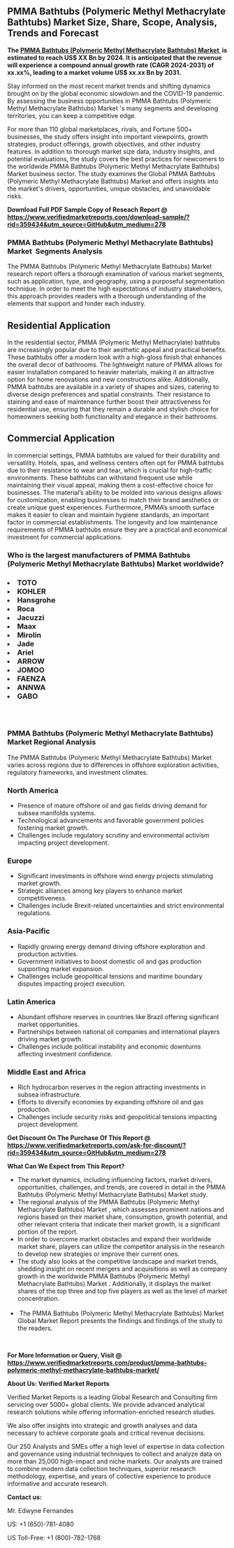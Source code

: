 <h2><strong>PMMA Bathtubs (Polymeric Methyl Methacrylate Bathtubs) Market Size, Share, Scope, Analysis, Trends and Forecast</strong></h2><p><strong>The&nbsp;<a href="https://www.verifiedmarketreports.com/download-sample/?rid=359434&utm_source=GitHub&utm_medium=278" target="_blank">PMMA Bathtubs (Polymeric Methyl Methacrylate Bathtubs) Market </a>&nbsp;is estimated to reach US$ XX Bn by 2024. It is anticipated that the revenue will experience a compound annual growth rate (CAGR 2024-2031) of xx.xx%, leading to a market volume US$ xx.xx Bn by 2031.</strong></p><p>Stay informed on the most recent market trends and shifting dynamics brought on by the global economic slowdown and the COVID-19 pandemic. By assessing the business opportunities in PMMA Bathtubs (Polymeric Methyl Methacrylate Bathtubs) Market 's many segments and developing territories, you can keep a competitive edge.</p><p>For more than 110 global marketplaces, rivals, and Fortune 500+ businesses, the study offers insight into important viewpoints, growth strategies, product offerings, growth objectives, and other industry features. In addition to thorough market size data, industry insights, and potential evaluations, the study covers the best practices for newcomers to the worldwide PMMA Bathtubs (Polymeric Methyl Methacrylate Bathtubs) Market business sector. The study examines the Global PMMA Bathtubs (Polymeric Methyl Methacrylate Bathtubs) Market and offers insights into the market's drivers, opportunities, unique obstacles, and unavoidable risks.</p><p id="" class=""><strong>Download Full PDF Sample Copy of Reseach Report @ <a href="https://www.verifiedmarketreports.com/download-sample/?rid=359434&utm_source=GitHub&utm_medium=278" target="_blank">https://www.verifiedmarketreports.com/download-sample/?rid=359434&utm_source=GitHub&utm_medium=278</a></strong></p><h3>PMMA Bathtubs (Polymeric Methyl Methacrylate Bathtubs) Market &nbsp;Segments Analysis</h3><p>The PMMA Bathtubs (Polymeric Methyl Methacrylate Bathtubs) Market research report offers a thorough examination of various market segments, such as application, type, and geography, using a purposeful segmentation technique. In order to meet the high expectations of industry stakeholders, this approach provides readers with a thorough understanding of the elements that support and hinder each industry.<br /> <h2>Residential Application</h2><p>In the residential sector, PMMA (Polymeric Methyl Methacrylate) bathtubs are increasingly popular due to their aesthetic appeal and practical benefits. These bathtubs offer a modern look with a high-gloss finish that enhances the overall decor of bathrooms. The lightweight nature of PMMA allows for easier installation compared to heavier materials, making it an attractive option for home renovations and new constructions alike. Additionally, PMMA bathtubs are available in a variety of shapes and sizes, catering to diverse design preferences and spatial constraints. Their resistance to staining and ease of maintenance further boost their attractiveness for residential use, ensuring that they remain a durable and stylish choice for homeowners seeking both functionality and elegance in their bathrooms.</p><h2>Commercial Application</h2><p>In commercial settings, PMMA bathtubs are valued for their durability and versatility. Hotels, spas, and wellness centers often opt for PMMA bathtubs due to their resistance to wear and tear, which is crucial for high-traffic environments. These bathtubs can withstand frequent use while maintaining their visual appeal, making them a cost-effective choice for businesses. The material’s ability to be molded into various designs allows for customization, enabling businesses to match their brand aesthetics or create unique guest experiences. Furthermore, PMMA’s smooth surface makes it easier to clean and maintain hygiene standards, an important factor in commercial establishments. The longevity and low maintenance requirements of PMMA bathtubs ensure they are a practical and economical investment for commercial applications.</p></p><h3 id="" class="">Who is the largest manufacturers of&nbsp;PMMA Bathtubs (Polymeric Methyl Methacrylate Bathtubs) Market worldwide?</h3><h3 class=""></Li><Li>TOTO</Li><Li> KOHLER</Li><Li> Hansgrohe</Li><Li> Roca</Li><Li> Jacuzzi</Li><Li> Maax</Li><Li> Mirolin</Li><Li> Jade</Li><Li> Ariel</Li><Li> ARROW</Li><Li> JOMOO</Li><Li> FAENZA</Li><Li> ANNWA</Li><Li> GABO</h3><h3 id="" class="">&nbsp;</h3><h3 id="" class="">PMMA Bathtubs (Polymeric Methyl Methacrylate Bathtubs) Market Regional Analysis</h3><p id="" class="">The PMMA Bathtubs (Polymeric Methyl Methacrylate Bathtubs) Market varies across regions due to differences in offshore exploration activities, regulatory frameworks, and investment climates.</p><h3 id="" class="">North America</h3><ul><li>Presence of mature offshore oil and gas fields driving demand for subsea manifolds systems.</li><li>Technological advancements and favorable government policies fostering market growth.</li><li>Challenges include regulatory scrutiny and environmental activism impacting project development.</li></ul><h3 id="" class="">Europe</h3><ul><li>Significant investments in offshore wind energy projects stimulating market growth.</li><li>Strategic alliances among key players to enhance market competitiveness.</li><li>Challenges include Brexit-related uncertainties and strict environmental regulations.</li></ul><h3 id="" class="">Asia-Pacific</h3><ul><li>Rapidly growing energy demand driving offshore exploration and production activities.</li><li>Government initiatives to boost domestic oil and gas production supporting market expansion.</li><li>Challenges include geopolitical tensions and maritime boundary disputes impacting project execution.</li></ul><h3 id="" class="">Latin America</h3><ul><li>Abundant offshore reserves in countries like Brazil offering significant market opportunities.</li><li>Partnerships between national oil companies and international players driving market growth.</li><li>Challenges include political instability and economic downturns affecting investment confidence.</li></ul><h3 id="" class="">Middle East and Africa</h3><ul><li>Rich hydrocarbon reserves in the region attracting investments in subsea infrastructure.</li><li>Efforts to diversify economies by expanding offshore oil and gas production.</li><li>Challenges include security risks and geopolitical tensions impacting project development.</li></ul><p id="" class=""><strong>Get Discount On The Purchase Of This Report @ <a href="https://www.verifiedmarketreports.com/ask-for-discount/?rid=359434&utm_source=GitHub&utm_medium=278" target="_blank">https://www.verifiedmarketreports.com/ask-for-discount/?rid=359434&utm_source=GitHub&utm_medium=278</a></strong></p><p><strong>What Can We Expect from This Report?</strong></p><ul><li>The market dynamics, including influencing factors, market drivers, opportunities, challenges, and trends, are covered in detail in the PMMA Bathtubs (Polymeric Methyl Methacrylate Bathtubs) Market study.<br /> </li><li>The regional analysis of the PMMA Bathtubs (Polymeric Methyl Methacrylate Bathtubs) Market , which assesses prominent nations and regions based on their market share, consumption, growth potential, and other relevant criteria that indicate their market growth, is a significant portion of the report.<br /> </li><li>In order to overcome market obstacles and expand their worldwide market share, players can utilize the competitor analysis in the research to develop new strategies or improve their current ones.<br /> </li><li>The study also looks at the competitive landscape and market trends, shedding insight on recent mergers and acquisitions as well as company growth in the worldwide PMMA Bathtubs (Polymeric Methyl Methacrylate Bathtubs) Market . Additionally, it displays the market shares of the top three and top five players as well as the level of market concentration.<br /><br /></li><li>&nbsp;The PMMA Bathtubs (Polymeric Methyl Methacrylate Bathtubs) Market Global Market Report presents the findings and findings of the study to the readers.</li></ul><p id="" class="">&nbsp;</p><p id="" class=""><strong>For More Information or Query, Visit @ <a href="https://www.verifiedmarketreports.com/product/pmma-bathtubs-polymeric-methyl-methacrylate-bathtubs-market/" target="_blank">https://www.verifiedmarketreports.com/product/pmma-bathtubs-polymeric-methyl-methacrylate-bathtubs-market/</a></strong></p><p id="" class=""><strong>About Us: Verified Market Reports</strong></p><p id="" class="">Verified Market Reports is a leading Global Research and Consulting firm servicing over 5000+ global clients. We provide advanced analytical research solutions while offering information-enriched research studies.</p><p id="" class="">We also offer insights into strategic and growth analyses and data necessary to achieve corporate goals and critical revenue decisions.</p><p id="" class="">Our 250 Analysts and SMEs offer a high level of expertise in data collection and governance using industrial techniques to collect and analyze data on more than 25,000 high-impact and niche markets. Our analysts are trained to combine modern data collection techniques, superior research methodology, expertise, and years of collective experience to produce informative and accurate research.</p><p id="" class=""><strong>Contact us:</strong></p><p id="" class="">Mr. Edwyne Fernandes</p><p id="" class="">US: +1 (650)-781-4080</p><p id="" class="">US Toll-Free: +1 (800)-782-1768</p>
